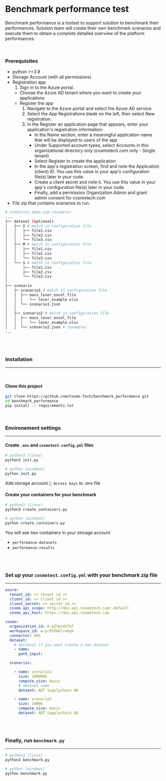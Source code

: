 # Benchmark performance test

Benchmark performance is a toolset to support solution to benchmark their performances.
Solution team will create their own benchmark scenarios and execute them to obtain a complete detailed overview of the platform performances.

</br>

### Prerequisites
- python >=3.9
- Storage Account (with all permissions)
- Registration app
  1. Sign in to the Azure portal.
  - Choose the Azure AD tenant where you want to create your applications
  - Register the app
    1. Navigate to the Azure portal and select the Azure AD service.
    2. Select the App Registrations blade on the left, then select New registration.
    3. In the Register an application page that appears, enter your application's registration information:
        * In the Name section, enter a meaningful application name that will be displayed to users of the app
        * Under Supported account types, select Accounts in this organizational directory only (cosmotech.com only - Single tenant)
        * Select Register to create the application
        * In the app's registration screen, find and note the Application (client) ID. You use this value in your app's configuration file(s) later in your code.
        * Create a client secret and note it. You use this value in your app's configuration file(s) later in your code.
        * Finally, add a permission Organization.Admin and grant admin consent for cosmotech.com
- File zip that contains scenarios to run.
```bash
# scenarios_demo.zip (example)
...
├── dataset (optional)
│   ├── X # match in configuration file
│   │   ├── file1.csv
│   │   ├── file2.csv
│   │   └── file3.csv
│   ├── M # match in configuration file
│   │   ├── file1.csv
│   │   ├── file2.csv
│   │   └── file3.csv
│   └── S # match in configuration file
│       ├── file1.csv
│       ├── file2.csv
│       └── file3.csv
│
├── scenario
│   ├─ scenario1 # match in configuration file
│   │  ├── mass_lever_excel_file
│   │  │   └── lever_example.xlsx
│   │  └── scenario1.json
│   │
│   ├── scenario2 # match in configuration file
│   │  ├── mass_lever_excel_file
│   │  │   └── lever_example.xlsx
│   │  └── scenario2.json # (example)
...
```

</br>
</br>

### Installation
---
</br>

#### Clone this project

```bash
git clone https://github.com/Cosmo-Tech/benchmark_performance.git
cd benchmark_performance
pip install -r requirements.txt
```

</br>

### Environement settings
---

#### Create ```.env``` and ```cosmotest.config.yml``` files
```bash
# python3 (linux)
python3 init.py

# python (windows)
python init.py
```
Add storage account ```🔑 Access keys``` to .env file 

#### Create your containers for your benchmark
```bash
# python3 (linux)
python3 create_containers.py

# python (windows)
python create_containers.py
```

You will see two containers in your storage account
- ```performance-datasets```
- ```performance-results```

</br>
</br>

### Set up your ```cosmotest.config.yml``` with your benchmark zip file
---

```yml
azure:
  tenant_id: << tenant id >>
  client_id: << client id >>
  client_secret: << secret id >>
  cosmo_api_scope: http://dev.api.cosmotech.com/.default
  cosmo_api_host: https://dev.api.cosmotech.com

cosmo:
  organization_id: O-gZYpnd27G7
  workspace_id: w-pr920k6lre0ym
  connector: AKS
  dataset: 
    # optional if you want create a new dataset
    - name:
      path_input:

  scenarios:

    - name: scenario1
      size: 100000k
      compute_size: basic
      # dataset name
      dataset: ADT Supplychain QA

    - name: scenario2
      size: 1000k
      compute_size: basic
      dataset: ADT Supplychain QA 

```

</br>
</br>

### Finally, run ```benchmark.py```
---

```bash
# python3 (linux)
python3 benchmark.py

# python (windows)
python benchmark.py
```